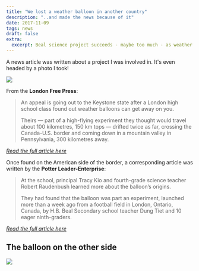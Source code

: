 ```yaml
---
title: "We lost a weather balloon in another country" 
description: "..and made the news because of it"
date: 2017-11-09
tags: news
draft: false
extra:
  excerpt: Beal science project succeeds - maybe too much - as weather balloon floats into U.S.
---
```


A news article was written about a project I was involved in. It's even headed by a photo I took!

![](https://smartcdn.gprod.postmedia.digital/v1/dynamic_resize/sws_path/suns-prod-images/1298003385469_ORIGINAL.jpg)

From the **London Free Press**:

> An appeal is going out to the Keystone state after a London high school class found out weather balloons can get away on you.
>
> Theirs — part of a high-flying experiment they thought would travel about 100 kilometres, 150 km tops — drifted twice as far, crossing the Canada-U.S. border and coming down in a mountain valley in Pennsylvania, 300 kilometres away.

[*Read the full article here*](https://lfpress.com/2017/11/09/beal-science-project-succeeds--maybe-too-much--as-weather-balloon-floats-into-us)

Once found on the American side of the border, a corresponding article was written by the **Potter Leader-Enterprise**:

> At the school, principal Tracy Kio and fourth-grade science teacher Robert Raudenbush learned more about the balloon’s origins.
>
> They had found that the balloon was part an experiment, launched more than a week ago from a football field in London, Ontario, Canada,  by H.B. Beal Secondary school teacher Dung Tiet and 10 eager ninth-graders.

[*Read the full article here*](https://www.tiogapublishing.com/potter_leader_enterprise/news/local/around-the-great-lakes-in-two-days-canadian-balloon-makes-extraordinary-journey-to-port-allegany/article_935ddffa-d11f-11e7-9783-03ac5a7e7efb.html)

## The balloon on the other side

![](https://bloximages.chicago2.vip.townnews.com/tiogapublishing.com/content/tncms/assets/v3/editorial/1/38/1384aff6-d120-11e7-bd7f-e7d82bd3ef3c/5a1826bd8b199.image.jpg)

